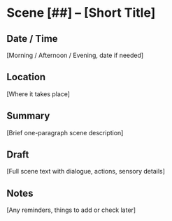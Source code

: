 # Scene [##] – [Short Title]

## Date / Time
[Morning / Afternoon / Evening, date if needed]

## Location
[Where it takes place]

## Summary
[Brief one-paragraph scene description]

## Draft
[Full scene text with dialogue, actions, sensory details]

## Notes
[Any reminders, things to add or check later]
